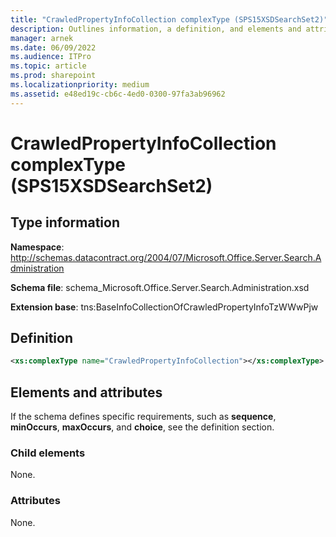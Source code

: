 ```yaml
---
title: "CrawledPropertyInfoCollection complexType (SPS15XSDSearchSet2)"
description: Outlines information, a definition, and elements and attributes for the CrawledPropertyInfoCollection complexType in Sharepoint.
manager: arnek
ms.date: 06/09/2022
ms.audience: ITPro
ms.topic: article
ms.prod: sharepoint
ms.localizationpriority: medium
ms.assetid: e48ed19c-cb6c-4ed0-0300-97fa3ab96962
---
```


# CrawledPropertyInfoCollection complexType (SPS15XSDSearchSet2)

 
  
## Type information
**Namespace**: http://schemas.datacontract.org/2004/07/Microsoft.Office.Server.Search.Administration

**Schema file**: schema_Microsoft.Office.Server.Search.Administration.xsd

**Extension base**: tns:BaseInfoCollectionOfCrawledPropertyInfoTzWWwPjw 
   
## Definition

```XML
<xs:complexType name="CrawledPropertyInfoCollection"></xs:complexType>

```

## Elements and attributes

If the schema defines specific requirements, such as **sequence**, **minOccurs**, **maxOccurs**, and **choice**, see the definition section. 
  
### Child elements

None.
  
### Attributes

None.
  

